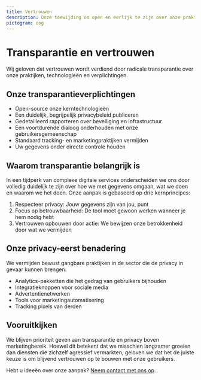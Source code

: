 ```yaml
---
title: Vertrouwen
description: Onze toewijding om open en eerlijk te zijn over onze praktijken
pictogram: oog
---
```


# Transparantie en vertrouwen

Wij geloven dat vertrouwen wordt verdiend door radicale transparantie over onze praktijken, technologieën en verplichtingen.

## Onze transparantieverplichtingen

- Open-source onze kerntechnologieën
- Een duidelijk, begrijpelijk privacybeleid publiceren
- Gedetailleerd rapporteren over beveiliging en infrastructuur
- Een voortdurende dialoog onderhouden met onze gebruikersgemeenschap
- Standaard tracking- en marketingpraktijken vermijden
- Uw gegevens onder directe controle houden

## Waarom transparantie belangrijk is

In een tijdperk van complexe digitale services onderscheiden we ons door volledig duidelijk te zijn over hoe we met gegevens omgaan, wat we doen en waarom we het doen. Onze aanpak is gebaseerd op drie kernprincipes:

1. Respecteer privacy: Jouw gegevens zijn van jou, punt
2. Focus op betrouwbaarheid: De tool moet gewoon werken wanneer je hem nodig hebt
3. Vertrouwen opbouwen door actie: We bewijzen onze betrokkenheid door wat we vermijden

## Onze privacy-eerst benadering

We vermijden bewust gangbare praktijken in de sector die de privacy in gevaar kunnen brengen:

- Analytics-pakketten die het gedrag van gebruikers bijhouden
- Integratieknoppen voor sociale media
- Advertentienetwerken
- Tools voor marketingautomatisering
- Tracking pixels van derden

## Vooruitkijken

We blijven prioriteit geven aan transparantie en privacy boven marketingbereik. Hoewel dit betekent dat we misschien langzamer groeien dan diensten die zichzelf agressief vermarkten, geloven we dat het de juiste keuze is om blijvend vertrouwen op te bouwen met onze gebruikers.

Hebt u ideeën over onze aanpak? [Neem contact met ons op](https://onetimesecret.com/feedback).

